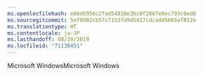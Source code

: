 ```yaml
---
ms.openlocfilehash: e86d6956c2fad54938e3bc8f2087e0ec793c9ed8
ms.sourcegitcommit: 5ef0d02cb57c7153fd9d5417cdcad45665af832e
ms.translationtype: HT
ms.contentlocale: ja-JP
ms.lasthandoff: 08/29/2019
ms.locfileid: "71138451"
---
```

<span data-ttu-id="f3f9b-101">Microsoft Windows</span><span class="sxs-lookup"><span data-stu-id="f3f9b-101">Microsoft Windows</span></span>